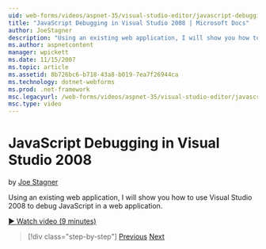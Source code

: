 ```yaml
---
uid: web-forms/videos/aspnet-35/visual-studio-editor/javascript-debugging-in-visual-studio-2008
title: "JavaScript Debugging in Visual Studio 2008 | Microsoft Docs"
author: JoeStagner
description: "Using an existing web application, I will show you how to use Visual Studio 2008 to debug JavaScript in a web application."
ms.author: aspnetcontent
manager: wpickett
ms.date: 11/15/2007
ms.topic: article
ms.assetid: 8b726bc6-b718-43a8-b019-7ea7f26944ca
ms.technology: dotnet-webforms
ms.prod: .net-framework
msc.legacyurl: /web-forms/videos/aspnet-35/visual-studio-editor/javascript-debugging-in-visual-studio-2008
msc.type: video
---
```

JavaScript Debugging in Visual Studio 2008
====================
by [Joe Stagner](https://github.com/JoeStagner)

Using an existing web application, I will show you how to use Visual Studio 2008 to debug JavaScript in a web application.

[&#9654; Watch video (9 minutes)](https://channel9.msdn.com/Blogs/ASP-NET-Site-Videos/javascript-debugging-in-visual-studio-2008)

>[!div class="step-by-step"]
[Previous](javascript-intellisense-support-in-visual-studio-2008.md)
[Next](multi-targeting-support-in-visual-studio-2008.md)
